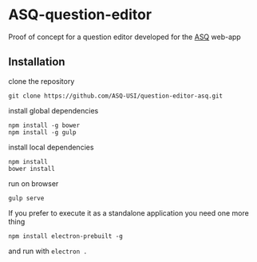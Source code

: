# ASQ-question-editor

Proof of concept for a question editor developed for the [ASQ](http://asq.inf.usi.ch/) web-app

Installation
-------------

clone the repository

`git clone https://github.com/ASQ-USI/question-editor-asq.git`

install global dependencies

```
npm install -g bower
npm install -g gulp  
```

install local dependencies

```
npm install
bower install
```

run on browser

```
gulp serve
```

If you prefer to execute it as a standalone application you need one more thing

```
npm install electron-prebuilt -g
```

and run with
`electron .`
